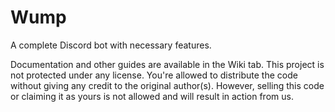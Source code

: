 # Wump
A complete Discord bot with necessary features.

Documentation and other guides are available in the Wiki tab. This project is not protected under any license. You're allowed to distribute the code without giving any credit to the original author(s). However, selling this code or claiming it as yours is not allowed and will result in action from us.
